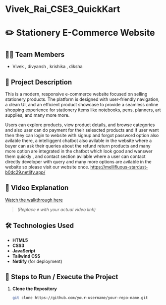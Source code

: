 # Vivek_Rai_CSE3_QuickKart
# ✏️ Stationery E-Commerce Website

## 🧑‍💻 Team Members
- Vivek , divyansh , krishika , diksha

## 📝 Project Description
This is a modern, responsive e-commerce website focused on selling stationery products. The platform is designed with user-friendly navigation, a clean UI, and an efficient product showcase to provide a seamless online shopping experience for stationery items like notebooks, pens, planners, art supplies, and many more more.

Users can explore products, view product details, and browse categories and also user can do payment for their selescted products and if user want then they can login to website with signup and forgot password option also avilable there, a intelliggent chatbot also avilable in the website where a buyer can ask their queries about the refund return products and many more option are integrated in the chatbot which look good and wanswer them quickly , and contact section avilable where a user can contact directly developer with query  and many more options are avilable in the website so please visit our website once.
https://mellifluous-stardust-b0dc29.netlify.app/

## 🎥 Video Explanation
[Watch the walkthrough here](#)  
> _(Replace `#` with your actual video link)_

## 🛠️ Technologies Used
- **HTML5**
- **CSS3**
- **JavaScript**
- **Tailwind CSS**
- **Netlify** (for deployment)

## 🚀 Steps to Run / Execute the Project

1. **Clone the Repository**  
   ```bash
   git clone https://github.com/your-username/your-repo-name.git
